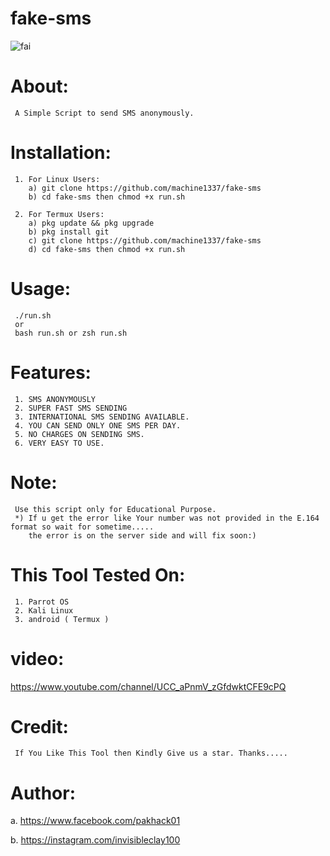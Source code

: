 # fake-sms
![fai](https://user-images.githubusercontent.com/82051128/120921960-dd6f5600-c6df-11eb-99bf-b5c544172146.png)

# About:
     A Simple Script to send SMS anonymously.

# Installation:
     1. For Linux Users:
        a) git clone https://github.com/machine1337/fake-sms
        b) cd fake-sms then chmod +x run.sh
        
     2. For Termux Users:
        a) pkg update && pkg upgrade
        b) pkg install git
        c) git clone https://github.com/machine1337/fake-sms
        d) cd fake-sms then chmod +x run.sh
        
# Usage:
     ./run.sh
     or
     bash run.sh or zsh run.sh

# Features:
     1. SMS ANONYMOUSLY
     2. SUPER FAST SMS SENDING
     3. INTERNATIONAL SMS SENDING AVAILABLE.
     4. YOU CAN SEND ONLY ONE SMS PER DAY.
     5. NO CHARGES ON SENDING SMS.
     6. VERY EASY TO USE.
     
# Note:
     Use this script only for Educational Purpose.
     *) If u get the error like Your number was not provided in the E.164 format so wait for sometime.....
        the error is on the server side and will fix soon:)
     
 # This Tool Tested On:
     1. Parrot OS
     2. Kali Linux
     3. android ( Termux )
     
# video:
https://www.youtube.com/channel/UCC_aPnmV_zGfdwktCFE9cPQ
     
# Credit:
     If You Like This Tool then Kindly Give us a star. Thanks.....
     
# Author:
 a. https://www.facebook.com/pakhack01
 
 b. https://instagram.com/invisibleclay100
